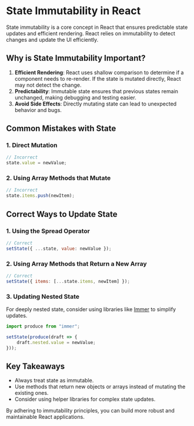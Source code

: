 # State Immutability in React

State immutability is a core concept in React that ensures predictable state updates and efficient rendering. React relies on immutability to detect changes and update the UI efficiently.

## Why is State Immutability Important?

1. **Efficient Rendering**: React uses shallow comparison to determine if a component needs to re-render. If the state is mutated directly, React may not detect the change.
2. **Predictability**: Immutable state ensures that previous states remain unchanged, making debugging and testing easier.
3. **Avoid Side Effects**: Directly mutating state can lead to unexpected behavior and bugs.

## Common Mistakes with State

### 1. Direct Mutation

```jsx
// Incorrect
state.value = newValue;
```

### 2. Using Array Methods that Mutate

```jsx
// Incorrect
state.items.push(newItem);
```

## Correct Ways to Update State

### 1. Using the Spread Operator

```jsx
// Correct
setState({ ...state, value: newValue });
```

### 2. Using Array Methods that Return a New Array

```jsx
// Correct
setState({ items: [...state.items, newItem] });
```

### 3. Updating Nested State

For deeply nested state, consider using libraries like [Immer](https://immerjs.github.io/immer/) to simplify updates.

```jsx
import produce from "immer";

setState(produce(draft => {
    draft.nested.value = newValue;
}));
```

## Key Takeaways

- Always treat state as immutable.
- Use methods that return new objects or arrays instead of mutating the existing ones.
- Consider using helper libraries for complex state updates.

By adhering to immutability principles, you can build more robust and maintainable React applications.
